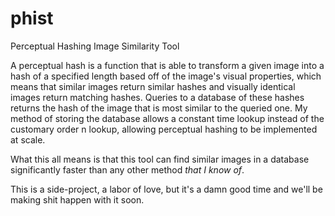 # phist
Perceptual Hashing Image Similarity Tool

A perceptual hash is a function that is able to transform a given image into a hash of a specified length based off of the image's visual properties, which means that similar images return similar hashes and visually identical images return matching hashes. Queries to a database of these hashes returns the hash of the image that is most similar to the queried one. My method of storing the database allows a constant time lookup instead of the customary order n lookup, allowing perceptual hashing to be implemented at scale. 

What this all means is that this tool can find similar images in a database significantly faster than any other method *that I know of*.

This is a side-project, a labor of love, but it's a damn good time and we'll be making shit happen with it soon.
